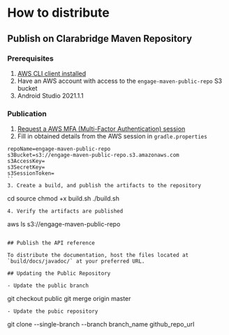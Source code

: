 # How to distribute

## Publish on Clarabridge Maven Repository

### Prerequisites

1. [AWS CLI client installed](https://docs.aws.amazon.com/cli/latest/userguide/cli-chap-install.html)
1. Have an AWS account with access to the `engage-maven-public-repo` S3 bucket
1. Android Studio 2021.1.1

### Publication

1. [Request a AWS MFA (Multi-Factor Authentication) session](https://aws.amazon.com/premiumsupport/knowledge-center/authenticate-mfa-cli/)
2. Fill in obtained details from the AWS session in `gradle.properties`
```
repoName=engage-maven-public-repo
s3Bucket=s3://engage-maven-public-repo.s3.amazonaws.com
s3AccessKey=
s3SecretKey=
s3SessionToken=
``
3. Create a build, and publish the artifacts to the repository
```
cd source
chmod +x build.sh
./build.sh
```
4. Verify the artifacts are published
```
aws ls s3://engage-maven-public-repo
```

## Publish the API reference

To distribute the documentation, host the files located at `build/docs/javadoc/` at your preferred URL.

## Updating the Public Repository

- Update the public branch
```
git checkout public
git merge origin master
```
- Update the pubic repository
```
git clone --single-branch --branch branch_name github_repo_url
```
